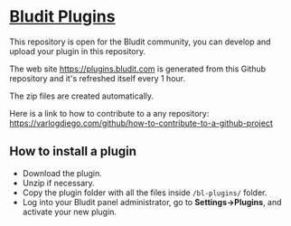 [Bludit Plugins](https://plugins.bludit.com)
================================
This repository is open for the Bludit community, you can develop and upload your plugin in this repository.

The web site https://plugins.bludit.com is generated from this Github repository and it's refreshed itself every 1 hour.

The zip files are created automatically.

Here is a link to how to contribute to a any repository: https://varlogdiego.com/github/how-to-contribute-to-a-github-project

## How to install a plugin
- Download the plugin.
- Unzip if necessary.
- Copy the plugin folder with all the files inside `/bl-plugins/` folder.
- Log into your Bludit panel administrator, go to **Settings->Plugins**, and activate your new plugin.
